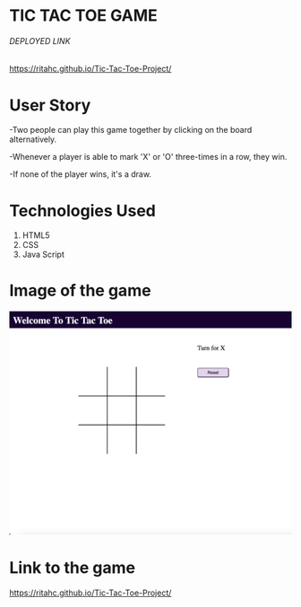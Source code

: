 # TIC TAC TOE GAME

###### DEPLOYED LINK
https://ritahc.github.io/Tic-Tac-Toe-Project/

# User Story

-Two people can play this game together by clicking on the board alternatively.

-Whenever a player is able to mark 'X' or 'O' three-times in a row, they win.

-If none of the player wins, it's a draw.

# Technologies Used
1. HTML5
2. CSS
3. Java Script

# Image of the game

![image](Image.png "Image")

# Link to the game
https://ritahc.github.io/Tic-Tac-Toe-Project/
